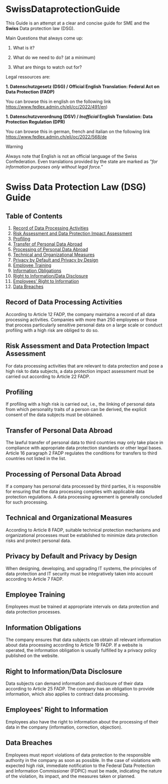 # SwissDataprotectionGuide

This Guide is an attempt at a clear and concise guide for SME and the **Swiss** Data protection law (DSG). 

Main Questions that always come up: 

1. What is it?

2. What do we need to do? (at a minimum)

3. What are things to watch out for? 

Legal ressources are: 

**1. Datenschutzgesetz (DSG) / Official English Translation: Federal Act on Data Protection (FADP)** 

You can browse this in english on the following link https://www.fedlex.admin.ch/eli/cc/2022/491/en)

**1. Datenschutzverordnung (DSV) / *Inofficial* English Translation: Data Protection Regulation (DPR)** 

You can browse this in german, french and italian on the following link https://www.fedlex.admin.ch/eli/oc/2022/568/de


>[!WARNING]
> Always note that English is not an official language of the Swiss Confederation. Even translations provided by the state are marked as *"for information purposes only without legal force."*


# Swiss Data Protection Law (DSG) Guide

## Table of Contents
1. [Record of Data Processing Activities](#record-of-data-processing-activities)
2. [Risk Assessment and Data Protection Impact Assessment](#risk-assessment-and-data-protection-impact-assessment)
3. [Profiling](#profiling)
4. [Transfer of Personal Data Abroad](#transfer-of-personal-data-abroad)
5. [Processing of Personal Data Abroad](#processing-of-personal-data-abroad)
6. [Technical and Organizational Measures](#technical-and-organizational-measures)
7. [Privacy by Default and Privacy by Design](#privacy-by-default-and-privacy-by-design)
8. [Employee Training](#employee-training)
9. [Information Obligations](#information-obligations)
10. [Right to Information/Data Disclosure](#right-to-information-data-disclosure)
11. [Employees' Right to Information](#employees-right-to-information)
12. [Data Breaches](#data-breaches)

## Record of Data Processing Activities
According to Article 12 FADP, the company maintains a record of all data processing activities. Companies with more than 250 employees or those that process particularly sensitive personal data on a large scale or conduct profiling with a high risk are obliged to do so.

## Risk Assessment and Data Protection Impact Assessment
For data processing activities that are relevant to data protection and pose a high risk to data subjects, a data protection impact assessment must be carried out according to Article 22 FADP.

## Profiling
If profiling with a high risk is carried out, i.e., the linking of personal data from which personality traits of a person can be derived, the explicit consent of the data subjects must be obtained.

## Transfer of Personal Data Abroad
The lawful transfer of personal data to third countries may only take place in compliance with appropriate data protection standards or other legal bases. Article 16 paragraph 2 FADP regulates the conditions for transfers to third countries not listed in the list.

## Processing of Personal Data Abroad
If a company has personal data processed by third parties, it is responsible for ensuring that the data processing complies with applicable data protection regulations. A data processing agreement is generally concluded for such processing.

## Technical and Organizational Measures
According to Article 8 FADP, suitable technical protection mechanisms and organizational processes must be established to minimize data protection risks and protect personal data.

## Privacy by Default and Privacy by Design
When designing, developing, and upgrading IT systems, the principles of data protection and IT security must be integratively taken into account according to Article 7 FADP.

## Employee Training
Employees must be trained at appropriate intervals on data protection and data protection processes.

## Information Obligations
The company ensures that data subjects can obtain all relevant information about data processing according to Article 19 FADP. If a website is operated, the information obligation is usually fulfilled by a privacy policy published on the website.

## Right to Information/Data Disclosure
Data subjects can demand information and disclosure of their data according to Article 25 FADP. The company has an obligation to provide information, which also applies to contract data processing.

## Employees' Right to Information
Employees also have the right to information about the processing of their data in the company (information, correction, objection).

## Data Breaches
Employees must report violations of data protection to the responsible authority in the company as soon as possible. In the case of violations with expected high risk, immediate notification to the Federal Data Protection and Information Commissioner (FDPIC) must be made, indicating the nature of the violation, its impact, and the measures taken or planned.



